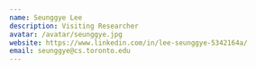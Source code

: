 ```yaml
---
name: Seunggye Lee
description: Visiting Researcher
avatar: /avatar/seunggye.jpg
website: https://www.linkedin.com/in/lee-seunggye-5342164a/
email: seunggye@cs.toronto.edu
---
```

